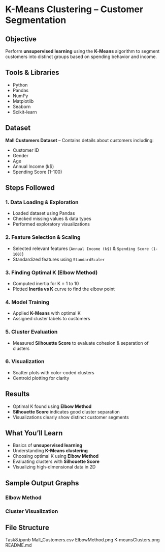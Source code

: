 # K-Means Clustering – Customer Segmentation  

## Objective  
Perform **unsupervised learning** using the **K-Means** algorithm to segment customers into distinct groups based on spending behavior and income.  

## Tools & Libraries  
- Python  
- Pandas  
- NumPy  
- Matplotlib  
- Seaborn  
- Scikit-learn  


## Dataset  
**Mall Customers Dataset** – Contains details about customers including:  
- Customer ID  
- Gender  
- Age  
- Annual Income (k$)  
- Spending Score (1-100)  

## Steps Followed  

### **1. Data Loading & Exploration**  
- Loaded dataset using Pandas  
- Checked missing values & data types  
- Performed exploratory visualizations  

### **2. Feature Selection & Scaling**  
- Selected relevant features (`Annual Income (k$)` & `Spending Score (1-100)`)  
- Standardized features using `StandardScaler`  

### **3. Finding Optimal K (Elbow Method)**  
- Computed inertia for K = 1 to 10  
- Plotted **Inertia vs K** curve to find the elbow point  

### **4. Model Training**  
- Applied **K-Means** with optimal K  
- Assigned cluster labels to customers  

### **5. Cluster Evaluation**  
- Measured **Silhouette Score** to evaluate cohesion & separation of clusters  

### **6. Visualization**  
- Scatter plots with color-coded clusters  
- Centroid plotting for clarity  


## Results  
- Optimal K found using **Elbow Method**  
- **Silhouette Score** indicates good cluster separation  
- Visualizations clearly show distinct customer segments  


## What You’ll Learn  
- Basics of **unsupervised learning**  
- Understanding **K-Means clustering**  
- Choosing optimal K using **Elbow Method**  
- Evaluating clusters with **Silhouette Score**  
- Visualizing high-dimensional data in 2D  




## Sample Output Graphs  

### Elbow Method   

### Cluster Visualization  


## File Structure 
Task8.ipynb 
Mall_Customers.csv
ElbowMethod.png
K-meansClusters.png
README.md

